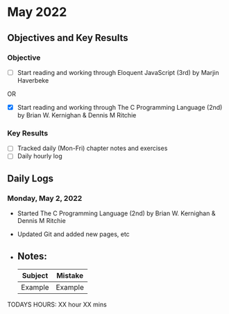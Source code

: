 # May 2022

## Objectives and Key Results

### Objective
- [ ] Start reading and working through Eloquent JavaScript (3rd) by Marjin Haverbeke

OR

- [X] Start reading and working through The C Programming Language (2nd) by Brian W. Kernighan & Dennis M Ritchie

### Key Results
- [ ] Tracked daily (Mon-Fri) chapter notes and exercises
- [ ] Daily hourly log

<!--- ## Coursework Milestones 

### Assignments:
- FCC - Completed course sections:
  - Basic HTML & HTML 5
  - Basic CSS
  - Applied Visual Design - See code dump [here](https://github.com/mjll-codes/learning-tracker/tree/main/code-dump/applied-visual-design)
  - Applied Accessibility - See code dump [here](https://github.com/mjll-codes/learning-tracker/tree/main/code-dump/applied-accessibility)
  - Responsive Web Design Principles - See code dump [here](https://github.com/mjll-codes/learning-tracker/tree/main/code-dump/responsive-web-design-principles)
  - CSS Flexbox - See code dump [here](https://github.com/mjll-codes/learning-tracker/tree/main/code-dump/css-flex-box)
  - CSS Grid - See code dump [here](https://github.com/mjll-codes/learning-tracker/tree/main/code-dump/css-grid)

### Projects:
- HTML/CSS:
  - Tribute Page- [view on CodePen here](https://codepen.io/mjll-codes/pen/bGRjZyJ)
  - Survey Page - [view on CodePen here](https://codepen.io/mjll-codes/pen/XWgPYyo)
  - Product Landing Page - [view on CodePen here](https://codepen.io/mjll-codes/pen/xxraJWV)
  - Technical Documentation Page - [view on CodePen here](https://codepen.io/mjll-codes/pen/jOweGPr) (CSS styling borrowed from sample, more upskilling required)
  - Personal Portfolio Page - [view on CodePen here](https://codepen.io/mjll-codes/pen/dyRgxGW) 

### Certifications:
- FCC: Responsive Web Design - [see certification here](https://www.freecodecamp.org/certification/mjll/responsive-web-design) --->
  
## Daily Logs

### Monday, May 2, 2022
  - Started The C Programming Language (2nd) by Brian W. Kernighan & Dennis M Ritchie
  - Updated Git and added new pages, etc

  - Notes:
    -  

    Subject | Mistake
    --- | ---
    Example | Example


    
 TODAYS HOURS:   XX hour  XX mins
